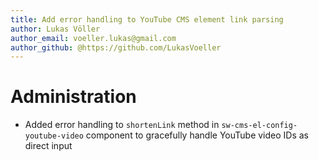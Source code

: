 ```yaml
---
title: Add error handling to YouTube CMS element link parsing
author: Lukas Völler
author_email: voeller.lukas@gmail.com
author_github: @https://github.com/LukasVoeller
---
```

# Administration
* Added error handling to `shortenLink` method in `sw-cms-el-config-youtube-video` component to gracefully handle YouTube video IDs as direct input
